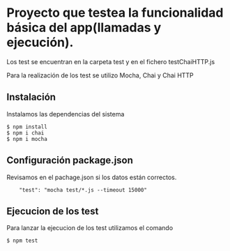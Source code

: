 # Proyecto que testea la funcionalidad básica del app(llamadas y ejecución).

Los test se encuentran en la carpeta test y en el fichero testChaiHTTP.js

Para la realización de los test se utilizo Mocha, Chai y Chai HTTP

## Instalación
Instalamos las dependencias del sistema

```
$ npm install
$ npm i chai
$ npm i mocha

```
## Configuración package.json
Revisamos en el pachage.json si los datos están correctos.

```
    "test": "mocha test/*.js --timeout 15000"
```
## Ejecucion de los test

Para lanzar la ejecucion de los test utilizamos el comando

```
$ npm test
```